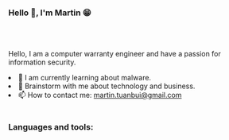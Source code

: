 ### **Hello** 👋, **I'm Martin** 😁
<br></br>
<p>Hello, I am a computer warranty engineer and have a passion for information security.
<li> 🔭 I am currently learning about malware.</li>
<li> 💬 Brainstorm with me about technology and business.</li>
<li>📫 How to contact me: <a href="mailto:martin.tuanbui@gmail.com">martin.tuanbui@gmail.com</a></li>
<br><h3>Languages and tools: </h3></br>


<!---
mt-usercontent/mt-usercontent is a ✨ special ✨ repository because its `README.md` (this file) appears on your GitHub profile.
You can click the Preview link to take a look at your changes.
--->
